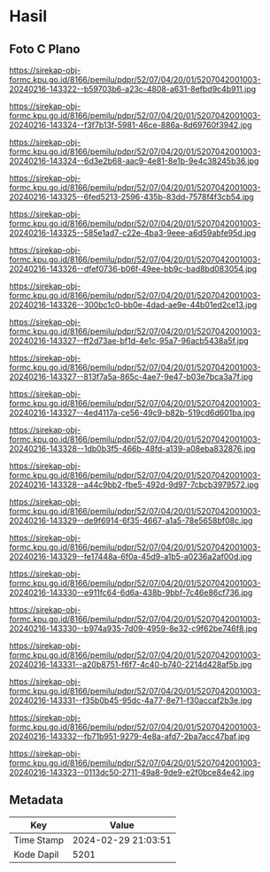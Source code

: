 # Hasil

## Foto C Plano

https://sirekap-obj-formc.kpu.go.id/8166/pemilu/pdpr/52/07/04/20/01/5207042001003-20240216-143322--b59703b6-a23c-4808-a631-8efbd9c4b911.jpg

https://sirekap-obj-formc.kpu.go.id/8166/pemilu/pdpr/52/07/04/20/01/5207042001003-20240216-143324--f3f7b13f-5981-46ce-886a-8d69760f3942.jpg

https://sirekap-obj-formc.kpu.go.id/8166/pemilu/pdpr/52/07/04/20/01/5207042001003-20240216-143324--6d3e2b68-aac9-4e81-8e1b-9e4c38245b36.jpg

https://sirekap-obj-formc.kpu.go.id/8166/pemilu/pdpr/52/07/04/20/01/5207042001003-20240216-143325--6fed5213-2596-435b-83dd-7578f4f3cb54.jpg

https://sirekap-obj-formc.kpu.go.id/8166/pemilu/pdpr/52/07/04/20/01/5207042001003-20240216-143325--585e1ad7-c22e-4ba3-9eee-a6d59abfe95d.jpg

https://sirekap-obj-formc.kpu.go.id/8166/pemilu/pdpr/52/07/04/20/01/5207042001003-20240216-143326--dfef0736-b06f-49ee-bb9c-bad8bd083054.jpg

https://sirekap-obj-formc.kpu.go.id/8166/pemilu/pdpr/52/07/04/20/01/5207042001003-20240216-143326--300bc1c0-bb0e-4dad-ae9e-44b01ed2ce13.jpg

https://sirekap-obj-formc.kpu.go.id/8166/pemilu/pdpr/52/07/04/20/01/5207042001003-20240216-143327--ff2d73ae-bf1d-4e1c-95a7-96acb5438a5f.jpg

https://sirekap-obj-formc.kpu.go.id/8166/pemilu/pdpr/52/07/04/20/01/5207042001003-20240216-143327--813f7a5a-865c-4ae7-9e47-b03e7bca3a7f.jpg

https://sirekap-obj-formc.kpu.go.id/8166/pemilu/pdpr/52/07/04/20/01/5207042001003-20240216-143327--4ed4117a-ce56-49c9-b82b-519cd6d601ba.jpg

https://sirekap-obj-formc.kpu.go.id/8166/pemilu/pdpr/52/07/04/20/01/5207042001003-20240216-143328--1db0b3f5-466b-48fd-a139-a08eba832876.jpg

https://sirekap-obj-formc.kpu.go.id/8166/pemilu/pdpr/52/07/04/20/01/5207042001003-20240216-143328--a44c9bb2-fbe5-492d-9d97-7cbcb3979572.jpg

https://sirekap-obj-formc.kpu.go.id/8166/pemilu/pdpr/52/07/04/20/01/5207042001003-20240216-143329--de9f6914-6f35-4667-a1a5-78e5658bf08c.jpg

https://sirekap-obj-formc.kpu.go.id/8166/pemilu/pdpr/52/07/04/20/01/5207042001003-20240216-143329--fe17448a-6f0a-45d9-a1b5-a0236a2af00d.jpg

https://sirekap-obj-formc.kpu.go.id/8166/pemilu/pdpr/52/07/04/20/01/5207042001003-20240216-143330--e911fc64-6d6a-438b-9bbf-7c46e86cf736.jpg

https://sirekap-obj-formc.kpu.go.id/8166/pemilu/pdpr/52/07/04/20/01/5207042001003-20240216-143330--b974a935-7d09-4959-8e32-c9f62be746f8.jpg

https://sirekap-obj-formc.kpu.go.id/8166/pemilu/pdpr/52/07/04/20/01/5207042001003-20240216-143331--a20b8751-f6f7-4c40-b740-2214d428af5b.jpg

https://sirekap-obj-formc.kpu.go.id/8166/pemilu/pdpr/52/07/04/20/01/5207042001003-20240216-143331--f35b0b45-95dc-4a77-8e71-f30accaf2b3e.jpg

https://sirekap-obj-formc.kpu.go.id/8166/pemilu/pdpr/52/07/04/20/01/5207042001003-20240216-143332--fb71b951-9279-4e8a-afd7-2ba7acc47baf.jpg

https://sirekap-obj-formc.kpu.go.id/8166/pemilu/pdpr/52/07/04/20/01/5207042001003-20240216-143323--0113dc50-2711-49a8-9de9-e2f0bce84e42.jpg


## Metadata

| Key        | Value               |
| ---------- | ------------------- |
| Time Stamp | 2024-02-29 21:03:51 |
| Kode Dapil | 5201                |



